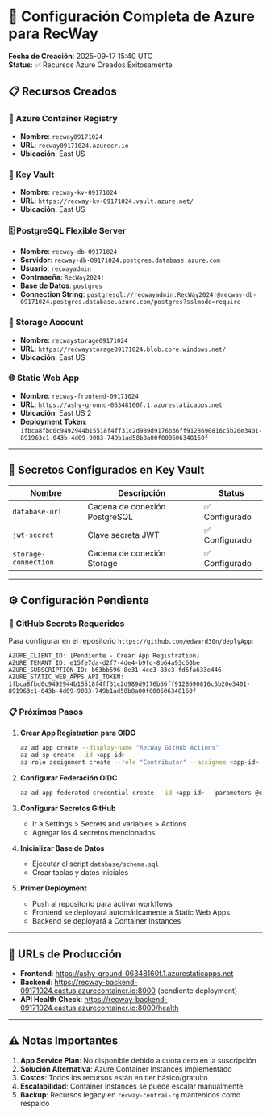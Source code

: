 # 🚀 Configuración Completa de Azure para RecWay

**Fecha de Creación**: 2025-09-17 15:40 UTC  
**Status**: ✅ Recursos Azure Creados Exitosamente

## 📋 Recursos Creados

### 🔹 Azure Container Registry
- **Nombre**: `recway09171024`
- **URL**: `recway09171024.azurecr.io`
- **Ubicación**: East US

### 🔑 Key Vault
- **Nombre**: `recway-kv-09171024`
- **URL**: `https://recway-kv-09171024.vault.azure.net/`
- **Ubicación**: East US

### 🗄️ PostgreSQL Flexible Server
- **Nombre**: `recway-db-09171024`
- **Servidor**: `recway-db-09171024.postgres.database.azure.com`
- **Usuario**: `recwayadmin`
- **Contraseña**: `RecWay2024!`
- **Base de Datos**: `postgres`
- **Connection String**: `postgresql://recwayadmin:RecWay2024!@recway-db-09171024.postgres.database.azure.com/postgres?sslmode=require`

### 💾 Storage Account
- **Nombre**: `recwaystorage09171024`
- **URL**: `https://recwaystorage09171024.blob.core.windows.net/`
- **Ubicación**: East US

### 🌐 Static Web App
- **Nombre**: `recway-frontend-09171024`
- **URL**: `https://ashy-ground-06348160f.1.azurestaticapps.net`
- **Ubicación**: East US 2
- **Deployment Token**: `1fbca8fbd0c9492944b15518f4ff31c2d989d9176b36ff9128690816c5b20e3401-891963c1-043b-4d09-9083-749b1ad58b8a00f000606348160f`

---

## 🔐 Secretos Configurados en Key Vault

| Nombre | Descripción | Status |
|--------|-------------|--------|
| `database-url` | Cadena de conexión PostgreSQL | ✅ Configurado |
| `jwt-secret` | Clave secreta JWT | ✅ Configurado |
| `storage-connection` | Cadena de conexión Storage | ✅ Configurado |

---

## ⚙️ Configuración Pendiente

### 🐙 GitHub Secrets Requeridos
Para configurar en el repositorio `https://github.com/edward30n/deplyApp`:

```
AZURE_CLIENT_ID: [Pendiente - Crear App Registration]
AZURE_TENANT_ID: e15fe7da-d2f7-4de4-b9fd-8b64a93c60be
AZURE_SUBSCRIPTION_ID: b63bb596-8e31-4ce3-83c3-fd6fa633e446
AZURE_STATIC_WEB_APPS_API_TOKEN: 1fbca8fbd0c9492944b15518f4ff31c2d989d9176b36ff9128690816c5b20e3401-891963c1-043b-4d09-9083-749b1ad58b8a00f000606348160f
```

### 📋 Próximos Pasos

1. **Crear App Registration para OIDC**
   ```bash
   az ad app create --display-name "RecWay GitHub Actions"
   az ad sp create --id <app-id>
   az role assignment create --role "Contributor" --assignee <app-id> --scope /subscriptions/b63bb596-8e31-4ce3-83c3-fd6fa633e446/resourceGroups/recway-rg
   ```

2. **Configurar Federación OIDC**
   ```bash
   az ad app federated-credential create --id <app-id> --parameters @credential.json
   ```

3. **Configurar Secretos GitHub**
   - Ir a Settings > Secrets and variables > Actions
   - Agregar los 4 secretos mencionados

4. **Inicializar Base de Datos**
   - Ejecutar el script `database/schema.sql`
   - Crear tablas y datos iniciales

5. **Primer Deployment**
   - Push al repositorio para activar workflows
   - Frontend se deployará automáticamente a Static Web Apps
   - Backend se deployará a Container Instances

---

## 🎯 URLs de Producción

- **Frontend**: https://ashy-ground-06348160f.1.azurestaticapps.net
- **Backend**: https://recway-backend-09171024.eastus.azurecontainer.io:8000 (pendiente deployment)
- **API Health Check**: https://recway-backend-09171024.eastus.azurecontainer.io:8000/health

---

## ⚠️ Notas Importantes

1. **App Service Plan**: No disponible debido a cuota cero en la suscripción
2. **Solución Alternativa**: Azure Container Instances implementado
3. **Costos**: Todos los recursos están en tier básico/gratuito
4. **Escalabilidad**: Container Instances se puede escalar manualmente
5. **Backup**: Recursos legacy en `recway-central-rg` mantenidos como respaldo